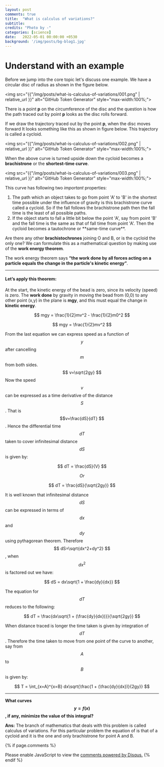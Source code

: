 ```yaml
---
layout: post
comments: true
title:  "What is calculus of variations?"
subtitle:
credits: "Photo by -"
categories: [science]
date:   2022-05-01 00:00:00 +0530
background: '/img/posts/bg-blog1.jpg'
---
```


Understand with an example
========

Before we jump into the core topic let's discuss one example. We have a circular disc
 of radius  as shown in the figure below.

<img src="{{"/img/posts/what-is-calculus-of-variations/001.png" | relative_url }}" alt="GitHub Token Generator" style="max-width:100%;">

There is a point **p** on the circumference of the disc and the question is how the
path traced out by point **p** looks as the disc rolls forward.

If we draw the trajectory traced out by the point **p**, when the disc moves forward
 It looks something like this as shown in figure below. This trajectory is called a cycloid.

<img src="{{"/img/posts/what-is-calculus-of-variations/002.png" | relative_url }}" alt="GitHub Token Generator" style="max-width:100%;">

When the above curve is turned upside down the cycloid becomes a **brachistrone**
or the **shortest-time curve**.

<img src="{{"/img/posts/what-is-calculus-of-variations/003.png" | relative_url }}" alt="GitHub Token Generator" style="max-width:100%;">

This curve has following two *important* properties:

<ol>
  <li>The path which an object takes to go from point 'A' to 'B' in the shortest time
  possible under the influence of gravity is this brachistrone curve called a
  cycloid. So if the fall follows the brachistrone path then the fall time is
  the least of all possible paths.</li>

  <li>If the object starts to fall a little bit below the point 'A', say from point 'B'
  and the fall time is the same as that of fall time from point 'A'. Then
   the cycloid becomes a tautochrone or **same-time curve**.</li>
</ol>

Are there any other **brachistochrones** joining O and B, or is the cycloid the
only one? We can formulate this as a mathematical question by making use of the
**work energy theorem**. 

The work energy theorem says **“the work done by all forces acting on a particle
equals the change in the particle's kinetic energy”**.


------------------------------------------------------------------------------------------

<h4> Let’s apply this theorem: </h4>

At the start, the kinetic energy of the bead is zero, since its velocity (speed)
is zero. The **work done** by gravity in moving the bead from (0,0) to any other point
(x,y) in the plane is **mgy**, and this must equal the change in **kinetic energy**.

$$ mgy = \frac{1}{2}mv^2 - \frac{1}{2}m0^2 $$

$$ mgy = \frac{1}{2}mv^2 $$

From the last equation we can express speed as a function of $$y$$ after cancelling $$m$$
from both sides. $$ v=\sqrt{2gy} $$ Now the speed $$v$$ can be expressed as a time
derivative of the distance $$S$$. That is $$v=\frac{dS}{dT} $$. Hence the differential
time $$dT$$ taken to cover infinitesimal distance $$dS$$ is given by: 

$$ dT = \frac{dS}{V} $$

$$Or$$

$$ dT = \frac{dS}{\sqrt{2gy}} $$

It is well known that infinitesimal distance $$dS$$ can be expressed in terms of $$dx$$
and $$dy$$ using pythagorean theorem. Therefore $$ dS=\sqrt{dx^2+dy^2} $$, when $$dx^2$$
is factored out we have:

$$ dS = dx\sqrt{1 + \frac{dy}{dx}} $$

The equation for $$ dT $$ reduces to the following:

$$ dT = \frac{dx\sqrt{1 + (\frac{dy}{dx})}}{\sqrt{2gy}} $$

When distance traced is longer the time taken is given by integration of
$$dT$$. Therefore the time taken to move from one point of the curve to
another, say from $$A$$ to $$B$$ is given by:

$$ T = \int_{x=A}^{x=B} dx\sqrt{\frac{1 + (\frac{dy}{dx})}{2gy}} $$


------------------------------------------------------------------------------------------

**What curves $$y = ƒ(x)$$, if any, minimize the value of this integral?**

**Ans:** The branch of mathematics that deals with this problem is called calculus
of variations. For this particular problem the equation of  is that of a cycloid
and it is the one and only brachistrone for point A and B.



{% if page.comments %}
<div id="disqus_thread"></div>
<script>
    /**
     *  RECOMMENDED CONFIGURATION VARIABLES: EDIT AND UNCOMMENT THE SECTION BELOW TO INSERT DYNAMIC VALUES FROM YOUR PLATFORM OR CMS.
     *  LEARN WHY DEFINING THESE VARIABLES IS IMPORTANT: https://disqus.com/admin/universalcode/#configuration-variables
     */
    /*
    var disqus_config = function () {
        this.page.url = PAGE_URL;  // Replace PAGE_URL with your page's canonical URL variable
        this.page.identifier = PAGE_IDENTIFIER; // Replace PAGE_IDENTIFIER with your page's unique identifier variable
    };
    */
    (function() {  // REQUIRED CONFIGURATION VARIABLE: EDIT THE SHORTNAME BELOW
        var d = document, s = d.createElement('script');

        s.src = 'https://consultt-github-io.disqus.com/embed.js';  // IMPORTANT: Replace EXAMPLE with your forum shortname!

        s.setAttribute('data-timestamp', +new Date());
        (d.head || d.body).appendChild(s);
    })();
</script>
<noscript>Please enable JavaScript to view the <a href="https://disqus.com/?ref_noscript" rel="nofollow">comments powered by Disqus.</a></noscript>
{% endif %}
